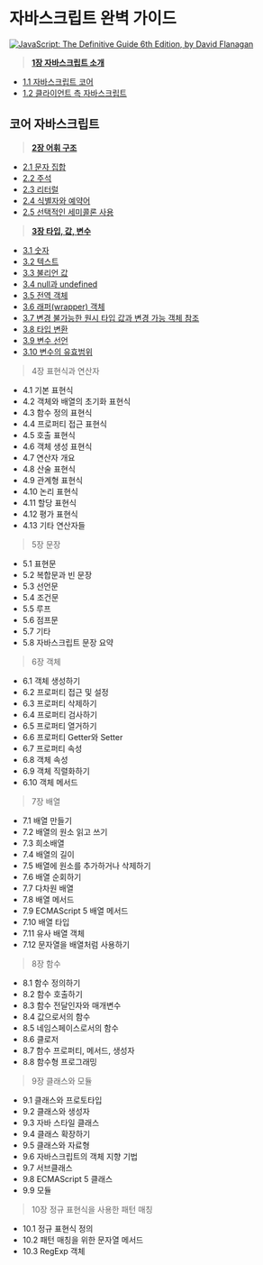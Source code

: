 # 자바스크립트 완벽 가이드

[![JavaScript: The Definitive Guide 6th Edition, by David Flanagan](http://akamaicovers.oreilly.com/images/9780596805524/cat.gif)](https://www.safaribooksonline.com/library/view/title/9781449393854//)
	  

> [**1장 자바스크립트 소개**](./1장/자바스크립트-소개.md)

- [1.1 자바스크립트 코어](./1장/1.1/자바스크립트-코어.md)
- [1.2 클라이언트 측 자바스크립트](./1장/1.2/클라이언트-측-자바스크립트.md)



## 코어 자바스크립트

> [**2장 어휘 구조**](./2장/어휘-구조.md)

- [2.1 문자 집합](./2장/2.1/문자-집합.md)
- [2.2 주석](./2장/2.2/주석.md)
- [2.3 리터럴](./2장/2.3/리터럴.md)
- [2.4 식별자와 예약어](./2장/2.4/식별자와예약어.md)
- [2.5 선택적인 세미콜론 사용](./2장/2.5/선택적인_세미콜론_사용.md)

> [**3장 타입, 값, 변수**](./3장/타입,값,변수.md)

- [3.1 숫자](./3장/3.1/숫자.md)
- [3.2 텍스트](./3장/3.2/텍스트.md)
- [3.3 불리언 값](./3장/3.3/불리언_값.md)
- [3.4 null과 undefined](./3장/3.4/null과_undefined.md)
- [3.5 전역 객체](./3장/3.5/전역_객체.md)
- [3.6 래퍼(wrapper) 객체](./3장/3.6/래퍼(wrapper)_객체.md)
- [3.7 변경 불가능한 원시 타입 값과 변경 가능 객체 참조](./3장/3.7/변경_불가능한_원시_타입_값과_변경_가능_객체_참조.md)
- [3.8 타입 변환](./3장/3.8/타입_변환.md)
- [3.9 변수 선언](./3장/3.9/변수_선언.md)
- [3.10 변수의 유효범위](./3장/3.10/변수의_유효범위.md)

> 4장 표현식과 연산자

- 4.1 기본 표현식
- 4.2 객체와 배열의 초기화 표현식
- 4.3 함수 정의 표현식
- 4.4 프로퍼티 접근 표현식
- 4.5 호출 표현식
- 4.6 객체 생성 표현식
- 4.7 연산자 개요
- 4.8 산술 표현식
- 4.9 관계형 표현식
- 4.10 논리 표현식
- 4.11 할당 표현식
- 4.12 평가 표현식
- 4.13 기타 연산자들

> 5장 문장

- 5.1 표현문
- 5.2 복합문과 빈 문장
- 5.3 선언문
- 5.4 조건문
- 5.5 루프
- 5.6 점프문
- 5.7 기타
- 5.8 자바스크립트 문장 요약

> 6장 객체

- 6.1 객체 생성하기
- 6.2 프로퍼티 접근 및 설정
- 6.3 프로퍼티 삭제하기
- 6.4 프로퍼티 검사하기
- 6.5 프로퍼티 열거하기
- 6.6 프로퍼티 Getter와 Setter
- 6.7 프로퍼티 속성
- 6.8 객체 속성
- 6.9 객체 직렬화하기
- 6.10 객체 메서드

> 7장 배열

- 7.1 배열 만들기
- 7.2 배열의 원소 읽고 쓰기
- 7.3 희소배열
- 7.4 배열의 길이
- 7.5 배열에 원소를 추가하거나 삭제하기
- 7.6 배열 순회하기
- 7.7 다차원 배열
- 7.8 배열 메서드
- 7.9 ECMAScript 5 배열 메서드
- 7.10 배열 타입
- 7.11 유사 배열 객체
- 7.12 문자열을 배열처럼 사용하기

> 8장 함수

- 8.1 함수 정의하기
- 8.2 함수 호출하기
- 8.3 함수 전달인자와 매개변수
- 8.4 값으로서의 함수
- 8.5 네임스페이스로서의 함수
- 8.6 클로저
- 8.7 함수 프로퍼티, 메서드, 생성자
- 8.8 함수형 프로그래밍

> 9장 클래스와 모듈

- 9.1 클래스와 프로토타입
- 9.2 클래스와 생성자
- 9.3 자바 스타일 클래스
- 9.4 클래스 확장하기
- 9.5 클래스와 자료형
- 9.6 자바스크립트의 객체 지향 기법
- 9.7 서브클래스
- 9.8 ECMAScript 5 클래스
- 9.9 모듈

> 10장 정규 표현식을 사용한 패턴 매칭

- 10.1 정규 표현식 정의
- 10.2 패턴 매칭을 위한 문자열 메서드
- 10.3 RegExp 객체